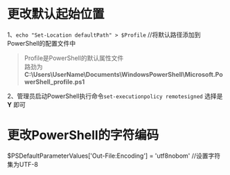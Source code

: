 # 更改默认起始位置
1、`echo "Set-Location defaultPath" > $Profile`   //将默认路径添加到PowerShell的配置文件中
>Profile是PowerShell的默认属性文件  
>路劲为 **C:\Users\UserName\Documents\WindowsPowerShell\Microsoft.PowerShell_profile.ps1**  

2、管理员启动PowerShell执行命令`set-executionpolicy remotesigned` 选择是  **Y** 即可  

# 更改PowerShell的字符编码
$PSDefaultParameterValues['Out-File:Encoding'] = 'utf8nobom' //设置字符集为UTF-8
